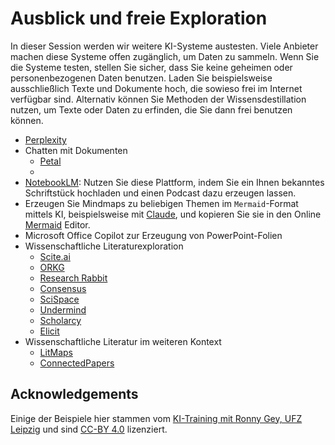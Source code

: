 # Ausblick und freie Exploration

In dieser Session werden wir weitere KI-Systeme austesten. Viele Anbieter machen diese Systeme offen zugänglich, um Daten zu sammeln. Wenn Sie die Systeme testen, stellen Sie sicher, dass Sie keine geheimen oder personenbezogenen Daten benutzen. Laden Sie beispielsweise ausschließlich Texte und Dokumente hoch, die sowieso frei im Internet verfügbar sind. Alternativ können Sie Methoden der Wissensdestillation nutzen, um Texte oder Daten zu erfinden, die Sie dann frei benutzen können.

* [Perplexity](https://www.perplexity.ai/)
* Chatten mit Dokumenten
  * [Petal](https://www.petal.org/)
  * 
* [NotebookLM](https://notebooklm.google.com/): Nutzen Sie diese Plattform, indem Sie ein Ihnen bekanntes Schriftstück hochladen und einen Podcast dazu erzeugen lassen.
* Erzeugen Sie Mindmaps zu beliebigen Themen im `Mermaid`-Format mittels KI, beispielsweise mit [Claude](https://claude.ai), und kopieren Sie sie in den Online [Mermaid](https://mermaid.live/edit) Editor.
* Microsoft Office Copilot zur Erzeugung von PowerPoint-Folien
* Wissenschaftliche Literaturexploration
  * [Scite.ai](https://scite.ai/)
  * [ORKG](https://orkg.org/)
  * [Research Rabbit](https://www.researchrabbit.ai/)
  * [Consensus](https://consensus.app/)
  * [SciSpace](https://scispace.com/)
  * [Undermind](https://www.undermind.ai/)
  * [Scholarcy](https://www.scholarcy.com/)
  * [Elicit](https://elicit.com/)
* Wissenschaftliche Literatur im weiteren Kontext
  * [LitMaps](https://www.litmaps.com/)
  * [ConnectedPapers](https://www.connectedpapers.com/)

## Acknowledgements

Einige der Beispiele hier stammen vom [KI-Training mit Ronny Gey, UFZ Leipzig](https://github.com/ScaDS/ai_training_ufz_2025/blob/main/docs/session3/exercise.md) und sind [CC-BY 4.0](https://creativecommons.org/licenses/by/4.0/deed.en) lizenziert.
